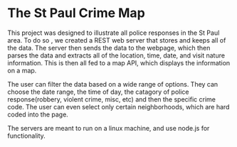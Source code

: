 # The St Paul Crime Map
This project was designed to illustrate all police responses in the St Paul area.
To do so , we created a REST web server that stores and keeps all of the data. The server then sends the data to the webpage, which then parses the data and extracts all of the location, time, date, and visit nature information. This is then all fed to a map API, which displays the information on a map.

The user can filter the data based on a wide range of options. They can choose the date range, the time of day, the catagory of police response(robbery, violent crime, misc, etc) and then the specific crime code. The user can even select only certain neighborhoods, which are hard coded into the page.

The servers are meant to run on a linux machine, and use node.js for functionality.